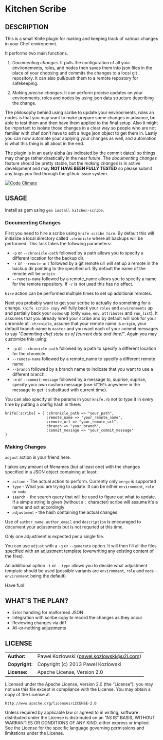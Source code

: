 Kitchen Scribe
==============

DESCRIPTION
-----------

This is a small Knife plugin for making and keeping track of various changes in your Chef environemnt.

It performs two main functions. 

1. _Documenting changes_. It pulls the configuration of all your environements, roles, and nodes then saves them into json files in the place of your choosing and commits the changes to a local git repository. It can also pull/push them to a remote repostory for safekeeping.

2. _Making precise changes_. It can perform precise updates on your environments, roles and nodes by using json data structure describing the change.

The philosophy behind using scribe to update your environments, roles an nodes is that you may want to make prepare some changes in advance, be able to test them and then have them applied to the final setup. Also it might be important to isolate those changes in a clear way so people who are not familiar with chef don't have to edit a huge json object to get them in. Lastly you can now automate your applying your changes as well, and automation is what this thing is all about in the end. 

The plugin is in an early alpha (as indicated by the commit dates) so things may change rather drastically in the near future. The _documenting changes_ feature should be pretty stable, but the _making changes_ is in active development and may **NOT HAVE BEEN FULLY TESTED** so please submit any bugs you find through the github issue system.

[![Code Climate](https://codeclimate.com/github/khozlov/kitchen-scribe.png)](https://codeclimate.com/github/khozlov/kitchen-scribe)

USAGE
-----

Install as gem using `gem install kitchen-scribe`.

### Documenting Changes

First you need to hire a scribe using `knife scribe hire`. By default this will initialize a local directory called `.chronicle` where all backups will be performed. This task takes the following parameters:

* `-p` or `--chronicle-path` followed by a path allows you to specify a different location for the backup dir.
* `-r` or `--remote-url` followed by a git remote url will set up a remote in the backup dir pointing to the specified url. By default the name of the remote will be `origin`
* `--remote-name` followed by a remote_name allows you to specify a name for the remote repository. If `-r` is not used this has no effect.

`hire` action can be performed multiple times to set up additional remotes.

Next you probably want to get your scribe to actually do something for a change. `knife scribe copy` will fully back your `roles` and `environments` up and partially back your `nodes` up (only `name`, `env`, `attributes` and `run_list`). It assumes that you already hired your scribe and by default will look for your chronicle at `.chronicle`, assume that your remote name is `origin`, your default branch name is `master` and you want each of your commit messages to say _"Commiting chef state as of [current date and time]"_. Again you may customize this using:

* `-p` or `--chronicle-path` followed by a path to specify a different location for the chronicle.
* `--remote-name` followed by a remote_name to specify a different remote name.
* `--branch` followed by a branch name to indicate that you want to use a different branch.
* `-m` or `--commit-message` followed by a message to, suprise, suprise, specify your own custom message (use `%TIME%` anywhere in the message to get it substitued with current time).

You can also specify all the params in your `knife.rb` not to type it in every time by putting a config hash in there:

    knife[:scribe] = { :chronicle_path => "your_path",
                       :remote_name => "your_remote_name",
                       :remote_url => "your_remote_url",
                       :branch => "your_branch",
                       :commit_message => "your_commit_message"                                                                                                                                                        
    }

### Making Changes

`adjust` action is your friend here.

I takes any amount of filenames (but at least one) with the changes specified in a JSON object containing at least:

* `action` - The actual action to perform. Currently only `merge` is supported
* `type` - What you are trying to update. It can be either `environment`, `role` or `node`
* `search` - the search query that will be used to figure out what to update. If a simple string is given (without a `:` character) scribe will assume it's a name and act accordingly 
* `adjustment` - the hash containing the actual changes

Use of `author_name`, `author_email` and `description` is encouraged to document your adjustments but is not requried at this time.

Only one adjustment is expected per a single file.

You can use `adjust` with a `-g` or `--generate` option. It will then fill all the files specified with an adjustment template (overwriting any existing content of the files).

An additional option `-t` or `--type` allows you to decide what adjustment template should be used (possible variants are `environment`, `role` and `node` - `environment` being the default)


Have fun!

WHAT'S THE PLAN?
----------------
* Error handling for malformed JSON
* Integration with scribe copy to record the changes as they occur
* Reviewing changes via diff
* All-or-nothing adjustments

LICENSE
-------
|                      |                                             |
|:---------------------|:--------------------------------------------|
| **Author:**          | Pawel Kozlowski (<pawel.kozlowski@u2i.com>)  
| **Copyright:**       | Copyright (c) 2013 Pawel Kozlowski  
| **License:**         | Apache License, Version 2.0  

Licensed under the Apache License, Version 2.0 (the “License”); you may not use this file except in compliance with the License. You may obtain a copy of the License at

    http://www.apache.org/licenses/LICENSE-2.0

Unless required by applicable law or agreed to in writing, software distributed under the License is distributed on an “AS IS” BASIS, WITHOUT WARRANTIES OR CONDITIONS OF ANY KIND, either express or implied. See the License for the specific language governing permissions and limitations under the License.
